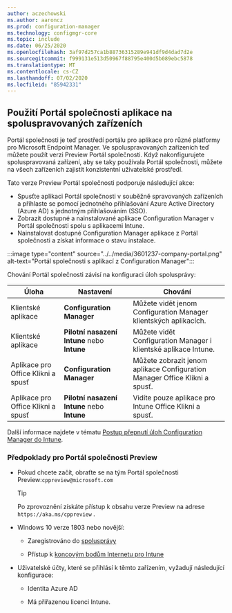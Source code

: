 ```yaml
---
author: aczechowski
ms.author: aaroncz
ms.prod: configuration-manager
ms.technology: configmgr-core
ms.topic: include
ms.date: 06/25/2020
ms.openlocfilehash: 3af97d257ca1b88736315289e941df9d4dad7d2e
ms.sourcegitcommit: f999131e513d50967f88795e400d5b089ebc5878
ms.translationtype: MT
ms.contentlocale: cs-CZ
ms.lasthandoff: 07/02/2020
ms.locfileid: "85942331"
---
```

## <a name="use-the-company-portal-app-on-co-managed-devices"></a><a name="bkmk_portal"></a>Použití Portál společnosti aplikace na spoluspravovaných zařízeních

<!--CMADO-3601237,INADO-4297660-->

Portál společnosti je teď prostředí portálu pro aplikace pro různé platformy pro Microsoft Endpoint Manager. Ve spoluspravovaných zařízeních teď můžete použít verzi Preview Portál společnosti. Když nakonfigurujete spoluspravovaná zařízení, aby se taky používala Portál společnosti, můžete na všech zařízeních zajistit konzistentní uživatelské prostředí.

Tato verze Preview Portál společnosti podporuje následující akce:

- Spusťte aplikaci Portál společnosti v souběžně spravovaných zařízeních a přihlaste se pomocí jednotného přihlašování Azure Active Directory (Azure AD) s jednotným přihlašováním (SSO).
- Zobrazit dostupné a nainstalované aplikace Configuration Manager v Portál společnosti spolu s aplikacemi Intune.
- Nainstalovat dostupné Configuration Manager aplikace z Portál společnosti a získat informace o stavu instalace.

:::image type="content" source="../../media/3601237-company-portal.png" alt-text="Portál společnosti s aplikací z Configuration Manager":::

Chování Portál společnosti závisí na konfiguraci úloh spolusprávy:

| Úloha | Nastavení | Chování |
|----------|---------|----------|
| Klientské aplikace | **Configuration Manager** | Můžete vidět jenom Configuration Manager klientských aplikacích. |
| Klientské aplikace | **Pilotní nasazení Intune** nebo **Intune** | Můžete vidět Configuration Manager i klientské aplikace Intune. |
| Aplikace pro Office Klikni a spusť | **Configuration Manager** | Můžete zobrazit jenom aplikace Configuration Manager Office Klikni a spusť. |
| Aplikace pro Office Klikni a spusť | **Pilotní nasazení Intune** nebo **Intune** | Vidíte pouze aplikace pro Intune Office Klikni a spusť. |

Další informace najdete v tématu [Postup přepnutí úloh Configuration Manager do Intune](../../../../../comanage/how-to-switch-workloads.md).

### <a name="prerequisites-for-company-portal-preview"></a><a name="bkmk_prereq"></a>Předpoklady pro Portál společnosti Preview

- Pokud chcete začít, obraťte se na tým Portál společnosti Preview:`cppreview@microsoft.com`

    > [!TIP]
    > Po zprovoznění získáte přístup k obsahu verze Preview na adrese `https://aka.ms/cppreview` .

- Windows 10 verze 1803 nebo novější:

  - Zaregistrováno do [spolusprávy](../../../../../comanage/how-to-enable.md)

  - Přístup k [koncovým bodům Internetu pro Intune](../../../../../../intune/fundamentals/intune-endpoints.md)

- Uživatelské účty, které se přihlásí k těmto zařízením, vyžadují následující konfigurace:

  - Identita Azure AD

  - Má přiřazenou licenci Intune.
